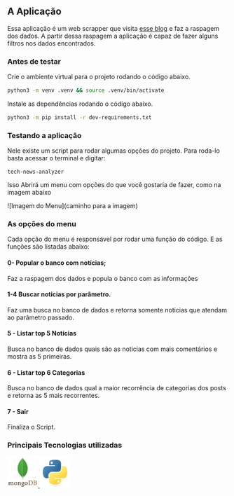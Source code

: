 ## A Aplicação

Essa aplicação é um web scrapper que visita [esse blog](https://blog.betrybe.com/) e faz a raspagem dos dados. A partir dessa raspagem a aplicação é capaz de fazer alguns filtros nos dados encontrados.

### Antes de testar

Crie o ambiente virtual para o projeto rodando o código abaixo.

```sh
python3 -m venv .venv && source .venv/bin/activate
```

Instale as dependências rodando o código abaixo.
```sh
python3 -m pip install -r dev-requirements.txt
```

### Testando a aplicação

Nele existe um script para rodar algumas opções do projeto. Para roda-lo basta acessar o terminal e digitar:

```shell
tech-news-analyzer
```

Isso Abrirá um menu com opções do que você gostaria de fazer, como na imagem abaixo

![Imagem do Menu](caminho para a imagem)

### As opções do menu

Cada opção do menu é responsável por rodar uma função do código. E as funções são listadas abaixo:

#### 0- Popular o banco com notícias;

Faz a raspagem dos dados e popula o banco com as informações

#### 1-4 Buscar noticias por parâmetro.

Faz uma busca no banco de dados e retorna somente noticias que atendam ao parâmetro passado.

#### 5 - Listar top 5 Notícias

Busca no banco de dados quais são as noticias com mais comentários e mostra as 5 primeiras.

#### 6 - Listar top 6 Categorias

Busca no banco de dados qual a maior recorrência de categorias dos posts e retorna as 5 mais recorrentes.

#### 7 - Sair

Finaliza o Script.


### Principais Tecnologias utilizadas

 <a href="https://www.mongodb.com/" target="_blank" rel="noreferrer"> <img src="https://raw.githubusercontent.com/devicons/devicon/master/icons/mongodb/mongodb-original-wordmark.svg" alt="mongodb" width="70" height="70"/> </a> <a href="https://www.python.org" target="_blank" rel="noreferrer"> <img src="https://raw.githubusercontent.com/devicons/devicon/master/icons/python/python-original.svg" alt="python" width="70" height="70"/> </a>

